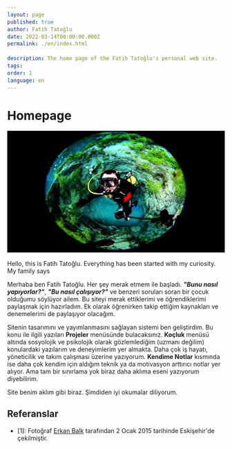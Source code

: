 ```yaml
---
layout: page
published: true
author: Fatih Tatoğlu
date: 2022-03-14T00:00:00.000Z
permalink: ./en/index.html

description: The home page of the Fatih Tatoğlu's personal web site.
tags: 
order: 1
language: en
---
```


# Homepage

![Notlar](../../image/about_me.jpg)

Hello, this is Fatih Tatoğlu. Everything has been started with my curiosity. My family says

Merhaba ben Fatih Tatoğlu. Her şey merak etmem ile başladı. ***"Bunu nasıl yapıyorlar?"***, ***"Bu nasıl çalışıyor?"*** ve benzeri soruları soran bir çocuk olduğumu söylüyor ailem. Bu siteyi merak ettiklerimi ve öğrendiklerimi paylaşmak için hazırladım. Ek olarak öğrenirken takip ettiğim kaynakları ve denemelerimi de paylaşıyor olacağım.

Sitenin tasarımını ve yayımlanmasını sağlayan sistemi ben geliştirdim. Bu konu ile ilgili yazıları **Projeler** menüsünde bulacaksınız. **Koçluk** menüsü altında sosyolojik ve psikolojik olarak gözlemlediğim (uzmanı değilim) konulardaki yazılarım ve deneyimlerim yer almakta. Daha çok iş hayatı, yöneticilik ve takım çalışması üzerine yazıyorum. **Kendime Notlar** kısmında ise daha çok kendim için aldığım teknik ya da motivasyon arttırıcı notlar yer alıyor. Ama tam bir sınırlama yok biraz daha aklıma eseni yazıyorum diyebilirim.

Site benim aklım gibi biraz. Şimdiden iyi okumalar diliyorum.

## Referanslar

- [1]: Fotoğraf [Erkan Balk](https://www.facebook.com/erkan.balk "Erkan Balk | Facebook") tarafından 2 Ocak 2015 tarihinde Eskişehir'de çekilmiştir.
